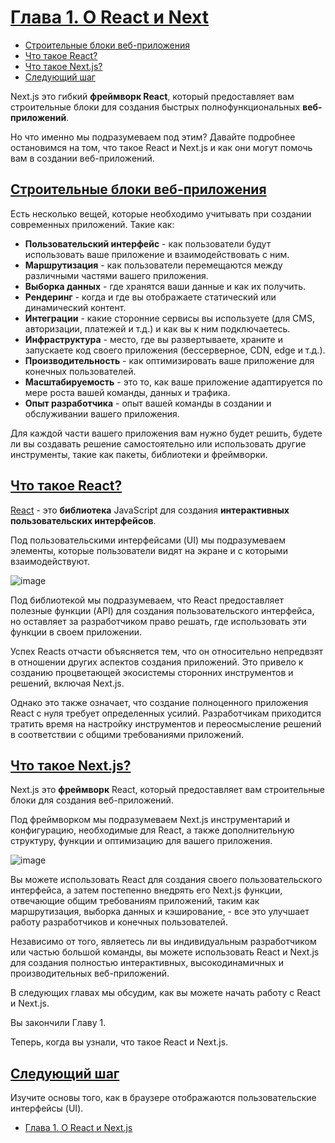 # [Глава 1. О React и Next](../index.md)

- [Строительные блоки веб-приложения](#строительные-блоки-веб-приложения)
- [Что такое React?](#что-такое-react)
- [Что такое Next.js?](#что-такое-nextjs)
- [Следующий шаг](#следующий-шаг)

Next.js это гибкий **фреймворк React**, который предоставляет вам строительные блоки для создания быстрых полнофункциональных **веб-приложений**.

Но что именно мы подразумеваем под этим? Давайте подробнее остановимся на том, что такое React и Next.js и как они могут помочь вам в создании веб-приложений.

## [Строительные блоки веб-приложения](#)

Есть несколько вещей, которые необходимо учитывать при создании современных приложений. Такие как:

- **Пользовательский интерфейс** - как пользователи будут использовать ваше приложение и взаимодействовать с ним.
- **Маршрутизация** - как пользователи перемещаются между различными частями вашего приложения.
- **Выборка данных** - где хранятся ваши данные и как их получить.
- **Рендеринг** - когда и где вы отображаете статический или динамический контент.
- **Интеграции** - какие сторонние сервисы вы используете (для CMS, авторизации, платежей и т.д.) и как вы к ним подключаетесь.
- **Инфраструктура** - место, где вы развертываете, храните и запускаете код своего приложения (бессерверное, CDN, edge и т.д.).
- **Производительность** - как оптимизировать ваше приложение для конечных пользователей.
- **Масштабируемость** - это то, как ваше приложение адаптируется по мере роста вашей команды, данных и трафика.
- **Опыт разработчика** - опыт вашей команды в создании и обслуживании вашего приложения.

Для каждой части вашего приложения вам нужно будет решить, будете ли вы создавать решение самостоятельно или использовать другие инструменты, такие как пакеты, библиотеки и фреймворки.

## [Что такое React?](#)

[React](https://react.dev/) - это **библиотека** JavaScript для создания **интерактивных пользовательских интерфейсов**.

Под пользовательскими интерфейсами (UI) мы подразумеваем элементы, которые пользователи видят на экране и с которыми взаимодействуют.

![image](<../images/Chapter 1.1. About React and Next.js.avif>)

Под библиотекой мы подразумеваем, что React предоставляет полезные функции (API) для создания пользовательского интерфейса, но оставляет за разработчиком право решать, где использовать эти функции в своем приложении.

Успех Reacts отчасти объясняется тем, что он относительно непредвзят в отношении других аспектов создания приложений. Это привело к созданию процветающей экосистемы сторонних инструментов и решений, включая Next.js.

Однако это также означает, что создание полноценного приложения React с нуля требует определенных усилий. Разработчикам приходится тратить время на настройку инструментов и переосмысление решений в соответствии с общими требованиями приложений.

## [Что такое Next.js?](#)

Next.js это **фреймворк** React, который предоставляет вам строительные блоки для создания веб-приложений.

Под фреймворком мы подразумеваем Next.js инструментарий и конфигурацию, необходимые для React, а также дополнительную структуру, функции и оптимизацию для вашего приложения.

![image](<../images/Chapter 1.2. About React and Next.js.avif>)

Вы можете использовать React для создания своего пользовательского интерфейса, а затем постепенно внедрять его Next.js функции, отвечающие общим требованиям приложений, таким как маршрутизация, выборка данных и кэширование, - все это улучшает работу разработчиков и конечных пользователей.

Независимо от того, являетесь ли вы индивидуальным разработчиком или частью большой команды, вы можете использовать React и Next.js для создания полностью интерактивных, высокодинамичных и производительных веб-приложений.

В следующих главах мы обсудим, как вы можете начать работу с React и Next.js.

Вы закончили Главу 1.

Теперь, когда вы узнали, что такое React и Next.js.

## [Следующий шаг](#)

Изучите основы того, как в браузере отображаются пользовательские интерфейсы (UI).

- [Глава 1. О React и Next.js](<./Chapter 2. Rendering User Interfaces (UI).md>)
